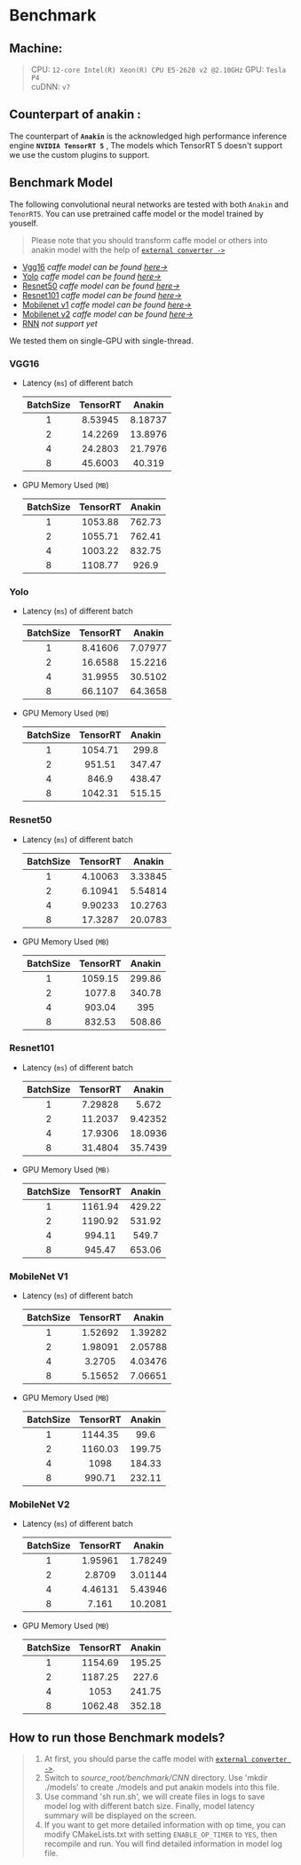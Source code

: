# Benchmark

## Machine:

>  CPU: `12-core Intel(R) Xeon(R) CPU E5-2620 v2 @2.10GHz`
>  GPU: `Tesla P4`  
>  cuDNN: `v7`  


## Counterpart of anakin  :

The counterpart of **`Anakin`** is the acknowledged high performance inference engine **`NVIDIA TensorRT 5`** ,   The models which TensorRT 5 doesn't support we use the custom plugins  to support.  

## Benchmark Model  

The following convolutional neural networks are tested with both `Anakin` and `TenorRT5`.
 You can use pretrained caffe model or the model trained by youself.

> Please note that you should transform caffe model or others into anakin model with the help of [`external converter ->`](../docs/Manual/Converter_en.md)


- [Vgg16](#1)   *caffe model can be found [here->](https://gist.github.com/jimmie33/27c1c0a7736ba66c2395)*
- [Yolo](#2)  *caffe model can be found [here->](https://github.com/hojel/caffe-yolo-model)*
- [Resnet50](#3)  *caffe model can be found [here->](https://github.com/KaimingHe/deep-residual-networks#models)*
- [Resnet101](#4)  *caffe model can be found [here->](https://github.com/KaimingHe/deep-residual-networks#models)*
- [Mobilenet v1](#5)  *caffe model can be found [here->](https://github.com/shicai/MobileNet-Caffe)*
- [Mobilenet v2](#6)  *caffe model can be found [here->](https://github.com/shicai/MobileNet-Caffe)*
- [RNN](#7)  *not support yet*

We tested them on single-GPU with single-thread. 

### <span id = '1'>VGG16 </span>  

- Latency (`ms`) of different batch  

    BatchSize | TensorRT | Anakin
    :---: | :---: | :---: |
    1 | 8.53945 | 8.18737
    2 | 14.2269 | 13.8976
    4 | 24.2803 | 21.7976 
    8 | 45.6003 | 40.319  

- GPU Memory Used (`MB`)

    BatchSize | TensorRT | Anakin
    :---: | :---: | :---: | 
    1 | 1053.88 | 762.73 
    2 | 1055.71 | 762.41 
    4 | 1003.22 | 832.75 
    8 | 1108.77 | 926.9  

    
### <span id = '2'>Yolo </span>  

- Latency (`ms`) of different batch  

    BatchSize | TensorRT | Anakin
    :---: | :---: | :---: | 
    1 | 8.41606| 7.07977
    2 | 16.6588| 15.2216 
    4 | 31.9955| 30.5102
    8 | 66.1107 | 64.3658

- GPU Memory Used (`MB`)


    BatchSize | TensorRT | Anakin
    :---: | :---: | :---: |
    1 | 1054.71  | 299.8 
    2 | 951.51  | 347.47 
    4 | 846.9  | 438.47 
    8 | 1042.31  | 515.15  

### <span id = '3'> Resnet50 </span> 

- Latency (`ms`) of different batch  

    BatchSize | TensorRT | Anakin
    :---: | :---: | :---: |  
    1 | 4.10063   |  3.33845 
    2 |  6.10941  |  5.54814 
    4 | 9.90233  | 10.2763
    8 | 17.3287 |   20.0783 

- GPU Memory Used (`MB`)

    BatchSize | TensorRT | Anakin
    :---: | :---: | :---: | 
    1 | 1059.15 | 299.86 
    2 | 1077.8   | 340.78 
    4 | 903.04  | 395 
    8 | 832.53  | 508.86  

### <span id = '4'> Resnet101 </span> 

- Latency (`ms`) of different batch  

    BatchSize | TensorRT | Anakin
    :---: | :---: | :---: | 
    1 | 7.29828 | 5.672  
    2 | 11.2037 | 9.42352
    4 | 17.9306 | 18.0936 
    8 | 31.4804 | 35.7439

- GPU Memory Used (`MB)`

    BatchSize | TensorRT | Anakin
    :---: | :---: | :---: | 
    1 | 1161.94   | 429.22 
    2 | 1190.92   | 531.92 
    4 | 994.11  | 549.7 
    8 | 945.47  | 653.06  

###  <span id = '5'> MobileNet V1 </span> 

- Latency (`ms`) of different batch  

    BatchSize | TensorRT | Anakin
    :---: | :---: | :---: | 
    1 | 1.52692  |  1.39282
    2 |  1.98091  |  2.05788
    4 | 3.2705  | 4.03476
    8 |  5.15652 |  7.06651

- GPU Memory Used (`MB`)

    BatchSize | TensorRT | Anakin
    :---: | :---: | :---: | 
    1 | 1144.35   | 99.6 
    2 | 1160.03    | 199.75 
    4 | 1098  | 184.33 
    8 | 990.71  | 232.11  

###  <span id = '6'> MobileNet V2</span> 

- Latency (`ms`) of different batch  

    BatchSize | TensorRT | Anakin
    :---: | :---: | :---: | 
    1 | 1.95961 | 1.78249
    2 | 2.8709 | 3.01144
    4 | 4.46131 | 5.43946
    8 | 7.161 | 10.2081

- GPU Memory Used (`MB`)

    BatchSize | TensorRT | Anakin
    :---: | :---: | :---: | 
    1 | 1154.69 | 195.25
    2 | 1187.25 | 227.6
    4 | 1053 | 241.75
    8 | 1062.48 | 352.18

## How to run those Benchmark models?

> 1. At first, you should parse the caffe model with [`external converter ->`](../docs/Manual/Converter_en.md).
> 2. Switch to *source_root/benchmark/CNN* directory. Use 'mkdir ./models' to create ./models and put anakin models into this file.
> 3. Use command 'sh run.sh', we will create files in logs to save model log with different batch size. Finally, model latency summary will be displayed on the screen.
> 4. If you want to get more detailed information with op time, you can modify CMakeLists.txt with setting `ENABLE_OP_TIMER` to `YES`, then recompile and run. You will find detailed information in  model log file.





